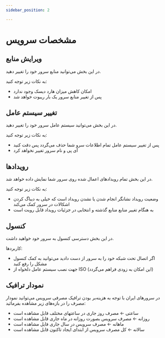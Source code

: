 ```yaml
---
sidebar_position: 2

---
```


# مشخصات سرویس


## ویرایش منابع

در این بخش می‌توانید منابع سرور خود را تغییر دهید.

به نکات زیر توجه کنید:
- امکان کاهش میزان هارد دیسک وجود ندارد
- پس از تغییر منابع سرور یک بار ریبوت خواهد شد


## تغییر سیستم عامل

در این بخش می‌توانید سیستم عامل سرور خود را تغییر دهید.

به نکات زیر توجه کنید:

- پس از تغییر سیستم عامل تمام اطلاعات سرو شما حذف می‌گردد پس دقت کنید
- آی پی و نام سرور تغییر نخواهد کرد

## رویدادها

در این بخش تمام رویدادهای اعمال شده روی سرور شما نمایش داده خواهد شد.

به نکات زیر توجه کنید:

- وضعیت رویداد نشانگر انجام شدن یا نشدن رویداد است که خیلی به دیباگ کردن اشکالات در سرور کمک می‌کند
- به هنگام تغییر منابع منابع گذشته و انتخابی در جزئیات رویداد قابل رویت است

## کنسول

در این بخش دسترسی کنسول به سرور خود خواهید داشت. 

کاربردها:

- اگر اتصال تحت شبکه خود را به سرور از دست دادید می‌توانید به کمک کنسول مشکل را رفع کنید
- جهت نصب سیستم عامل دلخواه از ISO (این امکان به زودی فراهم می‌گردد)
  

## نمودار ترافیک

در سرورهای ایران با توجه به هزینه‌بر بودن ترافیک مصرفی سرویس می‌توانید نمودار مصرف را در بازه‌های زیر مشاهده بفرمائيد:

- ساعتی &larr; مصرف روز جاری در ساعتهای مختلف قابل مشاهده است 
- روزانه &larr; مصرف سرویس بصورت روزانه در ماه جاری قابل مشاهده است 
- ماهانه &larr; مصرف سرویس در سال جاری فایل مشاهده است
- سالانه &larr; کل مصرف سرویس از ابتدای ایجاد تاکنون قابل مشاهده است